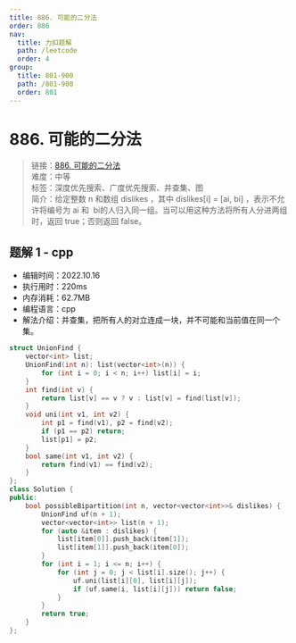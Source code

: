 ```yaml
---
title: 886. 可能的二分法
order: 886
nav:
  title: 力扣题解
  path: /leetcode
  order: 4
group:
  title: 801-900
  path: /801-900
  order: 801
---
```


# 886. 可能的二分法
    
> 链接：[886. 可能的二分法](https://leetcode.cn/problems/possible-bipartition/)  
> 难度：中等  
> 标签：深度优先搜索、广度优先搜索、并查集、图  
> 简介：给定整数 n 和数组 dislikes ，其中 dislikes[i] = [ai, bi] ，表示不允许将编号为 ai 和  bi的人归入同一组。当可以用这种方法将所有人分进两组时，返回 true；否则返回 false。
      
## 题解 1 - cpp
- 编辑时间：2022.10.16
- 执行用时：220ms
- 内存消耗：62.7MB
- 编程语言：cpp
- 解法介绍：并查集，把所有人的对立连成一块，并不可能和当前值在同一个集。
```cpp
struct UnionFind {
    vector<int> list;
    UnionFind(int n): list(vector<int>(n)) {
        for (int i = 0; i < n; i++) list[i] = i;
    }
    int find(int v) {
        return list[v] == v ? v : list[v] = find(list[v]);
    }
    void uni(int v1, int v2) {
        int p1 = find(v1), p2 = find(v2);
        if (p1 == p2) return;
        list[p1] = p2;
    }
    bool same(int v1, int v2) {
        return find(v1) == find(v2);
    }
};
class Solution {
public:
    bool possibleBipartition(int n, vector<vector<int>>& dislikes) {
        UnionFind uf(n + 1);
        vector<vector<int>> list(n + 1);
        for (auto &item : dislikes) {
            list[item[0]].push_back(item[1]);
            list[item[1]].push_back(item[0]);
        }
        for (int i = 1; i <= n; i++) {
            for (int j = 0; j < list[i].size(); j++) {
                uf.uni(list[i][0], list[i][j]);
                if (uf.same(i, list[i][j])) return false;
            }
        }
        return true;
    }
};
```

      